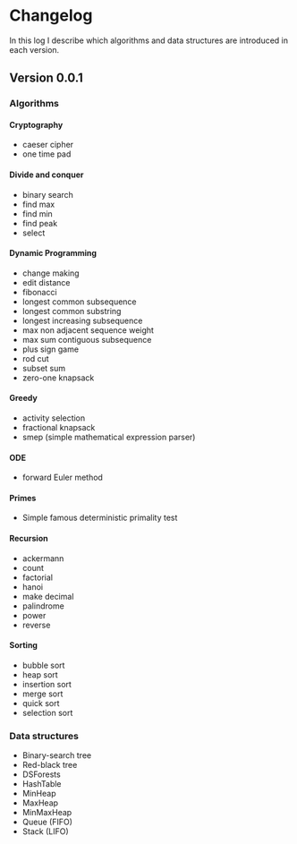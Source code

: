 
# Changelog

In this log I describe which algorithms and data structures are introduced in each version. 


## Version 0.0.1

### Algorithms

#### Cryptography
- caeser cipher
- one time pad

#### Divide and conquer
- binary search
- find max
- find min 
- find peak
- select

#### Dynamic Programming
- change making
- edit distance
- fibonacci
- longest common subsequence
- longest common substring
- longest increasing subsequence
- max non adjacent sequence weight
- max sum contiguous subsequence
- plus sign game
- rod cut
- subset sum
- zero-one knapsack

#### Greedy

- activity selection
- fractional knapsack
- smep (simple mathematical expression parser)

#### ODE

- forward Euler method

#### Primes

- Simple famous deterministic primality test

#### Recursion

- ackermann
- count
- factorial
- hanoi
- make decimal
- palindrome
- power
- reverse

#### Sorting

- bubble sort
- heap sort
- insertion sort
- merge sort
- quick sort
- selection sort

### Data structures

- Binary-search tree
- Red-black tree
- DSForests
- HashTable
- MinHeap
- MaxHeap
- MinMaxHeap
- Queue (FIFO)
- Stack (LIFO)
